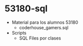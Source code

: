 # 53180-sql

- Material para los alumnos 53180
  *  coderhouse_gamers.sql
- Scripts
  * SQL Files por clases

